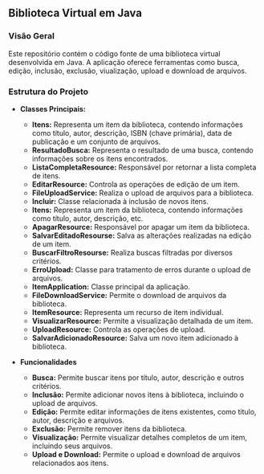 ## Biblioteca Virtual em Java

### Visão Geral
Este repositório contém o código fonte de uma biblioteca virtual desenvolvida em Java. A aplicação oferece ferramentas como busca, edição, inclusão, exclusão, viualização, upload e download de arquivos.
### Estrutura do Projeto
* **Classes Principais:**
  * **Itens:** Representa um item da biblioteca, contendo informações como título, autor, descrição, ISBN (chave primária), data de publicação e um conjunto de arquivos.
  * **ResultadoBusca:** Representa o resultado de uma busca, contendo informações sobre os itens encontrados.
  * **ListaCompletaResource:** Responsável por retornar a lista completa de itens.
  * **EditarResource:** Controla as operações de edição de um item.
  * **FileUploadService:** Realiza o upload de arquivos para a biblioteca.
  * **Incluir:** Classe relacionada à inclusão de novos itens.
  * **Itens:** Representa um item da biblioteca, contendo informações como título, autor, descrição, etc.
  * **ApagarResource:** Responsável por apagar um item da biblioteca.
  * **SalvarEditadoResourse:** Salva as alterações realizadas na edição de um item.
  * **BuscarFiltroResourse:** Realiza buscas filtradas por diversos critérios.
  * **ErroUpload:** Classe para tratamento de erros durante o upload de arquivos.
  * **ItemApplication:** Classe principal da aplicação.
  * **FileDownloadService:** Permite o download de arquivos da biblioteca.
  * **ItemResource:** Representa um recurso de item individual.
  * **VisualizarResource:** Permite a visualização detalhada de um item.
  * **UploadResource:** Controla as operações de upload.
  * **SalvarAdicionadoResource:** Salva um novo item adicionado à biblioteca.

* **Funcionalidades**
  * **Busca:** Permite buscar itens por título, autor, descrição e outros critérios.
  * **Inclusão:** Permite adicionar novos itens à biblioteca, incluindo o upload de arquivos.
  * **Edição:** Permite editar informações de itens existentes, como título, autor, descrição e arquivos.
  * **Exclusão:** Permite remover itens da biblioteca.
  * **Visualização:** Permite visualizar detalhes completos de um item, incluindo seus arquivos.
  * **Upload e Download:** Permite o upload e download de arquivos relacionados aos itens.
